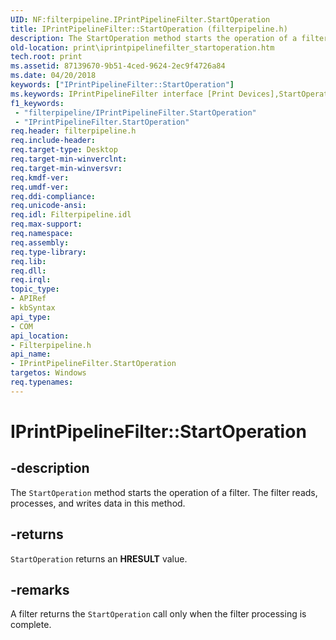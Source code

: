 ```yaml
---
UID: NF:filterpipeline.IPrintPipelineFilter.StartOperation
title: IPrintPipelineFilter::StartOperation (filterpipeline.h)
description: The StartOperation method starts the operation of a filter. The filter reads, processes, and writes data in this method.
old-location: print\iprintpipelinefilter_startoperation.htm
tech.root: print
ms.assetid: 87139670-9b51-4ced-9624-2ec9f4726a84
ms.date: 04/20/2018
keywords: ["IPrintPipelineFilter::StartOperation"]
ms.keywords: IPrintPipelineFilter interface [Print Devices],StartOperation method, IPrintPipelineFilter.StartOperation, IPrintPipelineFilter::StartOperation, StartOperation, StartOperation method [Print Devices], StartOperation method [Print Devices],IPrintPipelineFilter interface, filterpipeline/IPrintPipelineFilter::StartOperation, filterpipeline_9040ff14-d052-4360-bb31-b171581c14b6.xml, print.iprintpipelinefilter_startoperation
f1_keywords:
 - "filterpipeline/IPrintPipelineFilter.StartOperation"
 - "IPrintPipelineFilter.StartOperation"
req.header: filterpipeline.h
req.include-header: 
req.target-type: Desktop
req.target-min-winverclnt: 
req.target-min-winversvr: 
req.kmdf-ver: 
req.umdf-ver: 
req.ddi-compliance: 
req.unicode-ansi: 
req.idl: Filterpipeline.idl
req.max-support: 
req.namespace: 
req.assembly: 
req.type-library: 
req.lib: 
req.dll: 
req.irql: 
topic_type:
- APIRef
- kbSyntax
api_type:
- COM
api_location:
- Filterpipeline.h
api_name:
- IPrintPipelineFilter.StartOperation
targetos: Windows
req.typenames: 
---
```


# IPrintPipelineFilter::StartOperation


## -description


The <code>StartOperation</code> method starts the operation of a filter. The filter reads, processes, and writes data in this method.


## -returns



<code>StartOperation</code> returns an <b>HRESULT</b> value.




## -remarks



A filter returns the <code>StartOperation</code> call only when the filter processing is complete.



